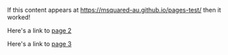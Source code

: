 If this content appears at https://msquared-au.github.io/pages-test/
then it worked!

Here's a link to [page 2](page2)

Here's a link to [page 3](page3)
